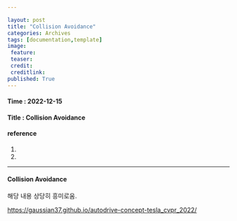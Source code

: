 ```yaml
---

layout: post
title: "Collision Avoidance"
categories: Archives
tags: [documentation,template]
image:
 feature:
 teaser:
 credit:
 creditlink:
published: True
---
```


#### Time : 2022-12-15
#### Title : Collision Avoidance

#### reference

1. []() 
2. []()

***
#### Collision Avoidance

해당 내용 상당히 흥미로움.

https://gaussian37.github.io/autodrive-concept-tesla_cvpr_2022/









